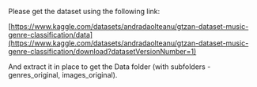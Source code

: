 Please get the dataset using the following link:

[https://www.kaggle.com/datasets/andradaolteanu/gtzan-dataset-music-genre-classification/data](https://www.kaggle.com/datasets/andradaolteanu/gtzan-dataset-music-genre-classification/download?datasetVersionNumber=1)

And extract it in place to get the Data folder (with subfolders - genres_original, images_original).